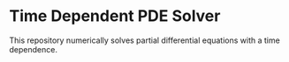 # Time Dependent PDE Solver
This repository numerically solves partial differential equations with a time dependence.
